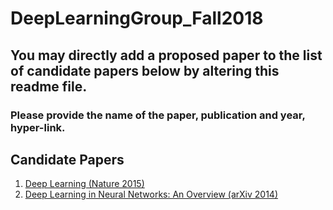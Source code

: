 # DeepLearningGroup_Fall2018
<H2> You may directly add a proposed paper to the list of candidate papers below by altering this readme file.</H2>
<H3>Please provide the name of the paper, publication and year, hyper-link.</H3>


<H2> Candidate Papers </H2>
<ol>
 <li> <a href="https://www.cs.toronto.edu/~hinton/absps/NatureDeepReview.pdf" >Deep Learning (Nature 2015)</a></li>
 <li> <a href="https://arxiv.org/pdf/1404.7828.pdf" >Deep Learning in Neural Networks: An Overview (arXiv 2014)</a></li>
</ol>



